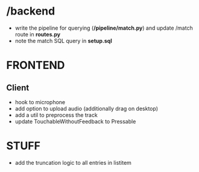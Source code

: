 # /backend

- write the pipeline for querying (**/pipeline/match.py**) and update /match route in **routes.py**
- note the match SQL query in **setup.sql**

# FRONTEND

## Client

- hook to microphone
- add option to upload audio (additionally drag on desktop)
- add a util to preprocess the track
- update TouchableWithoutFeedback to Pressable

# STUFF

- add the truncation logic to all entries in listitem

